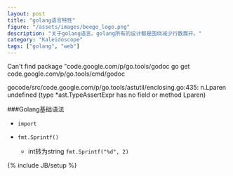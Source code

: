 ```yaml
---
layout: post
title: "golang语言特性"
figure: "/assets/images/beego_logo.png"
description: "关于golang语言。golang所有的设计都是围绕减少行数展开。"
category: "Kaleidoscope"
tags: ["golang", "web"]
---
```

Can't find package "code.google.com/p/go.tools/godoc
go get code.google.com/p/go.tools/cmd/godoc

gocode/src/code.google.com/p/go.tools/astutil/enclosing.go:435: n.Lparen undefined (type *ast.TypeAssertExpr has no field or method Lparen)

###Golang基础语法

+ `import`
+ `fmt.Sprintf()`

	+ int转为string `fmt.Sprintf("%d", 2)`

{% include JB/setup %}